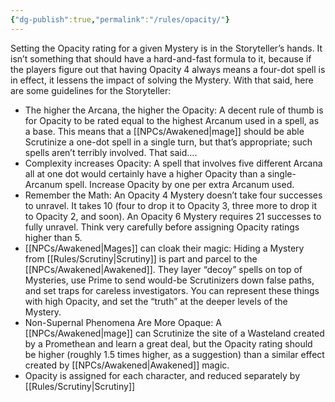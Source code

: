 ```yaml
---
{"dg-publish":true,"permalink":"/rules/opacity/"}
---
```



Setting the Opacity rating for a given Mystery is in the Storyteller’s hands. It isn’t something that should have a hard-and-fast formula to it, because if the players figure out that having Opacity 4 always means a four-dot spell is in effect, it lessens the impact of solving the Mystery. With that said, here are some guidelines for the Storyteller:

- The higher the Arcana, the higher the Opacity: A decent rule of thumb is for Opacity to be rated equal to the highest Arcanum used in a spell, as a base. This means that a [[NPCs/Awakened\|mage]] should be able Scrutinize a one-dot spell in a single turn, but that’s appropriate; such spells aren’t terribly involved. That said….
- Complexity increases Opacity: A spell that involves five different Arcana all at one dot would certainly have a higher Opacity than a single-Arcanum spell. Increase Opacity by one per extra Arcanum used.
- Remember the Math: An Opacity 4 Mystery doesn’t take four successes to unravel. It takes 10 (four to drop it to Opacity 3, three more to drop it to Opacity 2, and soon). An Opacity 6 Mystery requires 21 successes to fully unravel. Think very carefully before assigning Opacity ratings higher than 5.
- [[NPCs/Awakened\|Mages]] can cloak their magic: Hiding a Mystery from [[Rules/Scrutiny\|Scrutiny]] is part and parcel to the [[NPCs/Awakened\|Awakened]]. They layer “decoy” spells on top of Mysteries, use Prime to send would-be Scrutinizers down false paths, and set traps for careless investigators. You can represent these things with high Opacity, and set the “truth” at the deeper levels of the Mystery.
- Non-Supernal Phenomena Are More Opaque: A [[NPCs/Awakened\|mage]] can Scrutinize the site of a Wasteland created by a Promethean and learn a great deal, but the Opacity rating should be higher (roughly 1.5 times higher, as a suggestion) than a similar effect created by [[NPCs/Awakened\|Awakened]] magic.
- Opacity is assigned for each character, and reduced separately by [[Rules/Scrutiny\|Scrutiny]]